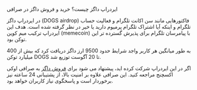 
  

ایردراپ داگز چیست؟ خرید و فروش داگز در صرافی

در ایردراپ داگز (DOGS airdrop) فاکتورهایی مانند سن اکانت تلگرام و فعالیت حساب‌ تلگرام و اینکه آیا اشتراک تلگرام پرمیوم دارید یا خیر در نظر گرفته شده است. هدف این ایردراپ ترکیب میم کوین (memecoin) با پیامرسان تلگرام برای پذیرش گسترده تر این توکن بود.

به طور میانگین هر کاربر واجد شرایط حدود 9500 ارز داگز دریافت کرد که بیش از 400 میلیارد توکن DOGS تا 20 آگوست توزیع شد.

اگر در این ایردراپ شرکت کرده اید، پیشنهاد می‌ شود برای [فروش داگز](https://ok-ex.io/buy-and-sell/DOGS/) به صرافی اوکی اکسچنج مراجعه کنید. این صرافی علاوه بر امنیت بالا، از پشتیبانی 24 ساعته نیز برخوردار است و پاسخگوی نیاز کاربران خواهد بود.
